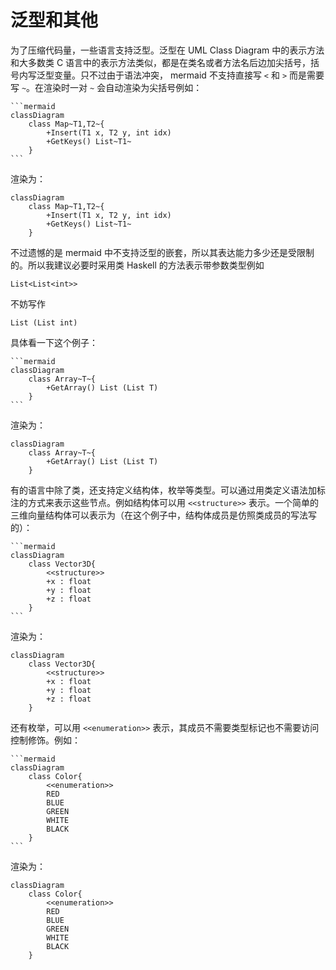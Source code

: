 # 泛型和其他

为了压缩代码量，一些语言支持泛型。泛型在 UML Class Diagram 中的表示方法和大多数类 C 语言中的表示方法类似，都是在类名或者方法名后边加尖括号，括号内写泛型变量。只不过由于语法冲突， mermaid 不支持直接写 `<` 和 `>` 而是需要写 `~`。在渲染时一对 `~` 会自动渲染为尖括号例如：

````
```mermaid
classDiagram
    class Map~T1,T2~{
        +Insert(T1 x, T2 y, int idx)
        +GetKeys() List~T1~
    }
```
````

渲染为：

```mermaid
classDiagram
    class Map~T1,T2~{
        +Insert(T1 x, T2 y, int idx)
        +GetKeys() List~T1~
    }
```

不过遗憾的是 mermaid 中不支持泛型的嵌套，所以其表达能力多少还是受限制的。所以我建议必要时采用类 Haskell 的方法表示带参数类型例如

```
List<List<int>>
```

不妨写作

```
List (List int)
```

具体看一下这个例子：

````
```mermaid
classDiagram
    class Array~T~{
        +GetArray() List (List T)
    }
```
````

渲染为：

```mermaid
classDiagram
    class Array~T~{
        +GetArray() List (List T)
    }
```

有的语言中除了类，还支持定义结构体，枚举等类型。可以通过用类定义语法加标注的方式来表示这些节点。例如结构体可以用 `<<structure>>` 表示。一个简单的三维向量结构体可以表示为（在这个例子中，结构体成员是仿照类成员的写法写的）：

````
```mermaid
classDiagram
    class Vector3D{
        <<structure>>
        +x : float
        +y : float
        +z : float
    }
```
````

渲染为：

```mermaid
classDiagram
    class Vector3D{
        <<structure>>
        +x : float
        +y : float
        +z : float
    }
```

还有枚举，可以用 `<<enumeration>>` 表示，其成员不需要类型标记也不需要访问控制修饰。例如：

````
```mermaid
classDiagram
    class Color{
        <<enumeration>>
        RED
        BLUE
        GREEN
        WHITE
        BLACK
    }
```
````

渲染为：

```mermaid
classDiagram
    class Color{
        <<enumeration>>
        RED
        BLUE
        GREEN
        WHITE
        BLACK
    }
```